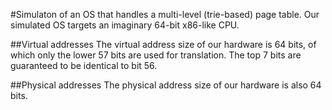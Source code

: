 #Simulaton of an OS that handles a multi-level (trie-based) page table.
Our simulated OS targets an imaginary 64-bit x86-like CPU.

##Virtual addresses
The virtual address size of our hardware is 64 bits, of which only the lower
57 bits are used for translation. The top 7 bits are guaranteed to be identical to bit 56.

##Physical addresses
The physical address size of our hardware is also 64 bits.
